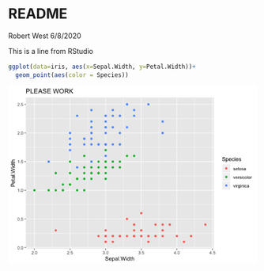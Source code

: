README
================
Robert West
6/8/2020

This is a line from RStudio

``` r
ggplot(data=iris, aes(x=Sepal.Width, y=Petal.Width))+
  geom_point(aes(color = Species))
```

![](README_files/figure-gfm/unnamed-chunk-1-1.png)<!-- -->
